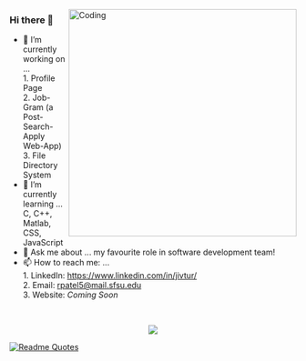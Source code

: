 <p><img align="right" alt="Coding" width="400" src="https://media.giphy.com/media/f7omQNmgiyjj5sffvZ/giphy.gif"> 
 
### Hi there 👋  
  
- 🔭 I’m currently working on ...  
                                   1. Profile Page   
                                   2. Job-Gram (a Post-Search-Apply Web-App)  
                                   3. File Directory System  
- 🌱 I’m currently learning ... C, C++, Matlab, CSS, JavaScript  
- 💬 Ask me about ... my favourite role in software development team!  
- 📫 How to reach me: ...   
                           1. LinkedIn: https://www.linkedin.com/in/jivtur/  
                           2. Email: rpatel5@mail.sfsu.edu  
                           3. Website: <i>Coming Soon</i> </p>
                           <br>
                           
<a href="https://github.com/Rutvij-P">
 <p align = "center">
   <img src="https://github-profile-trophy.vercel.app/?username=Rutvij-P&column=7&theme=dark_lover"/>
   
   ![Readme Quotes](https://quotes-github-readme.vercel.app/api?type=horizontal&theme=dark)

 </p>
 </a>
 



 
